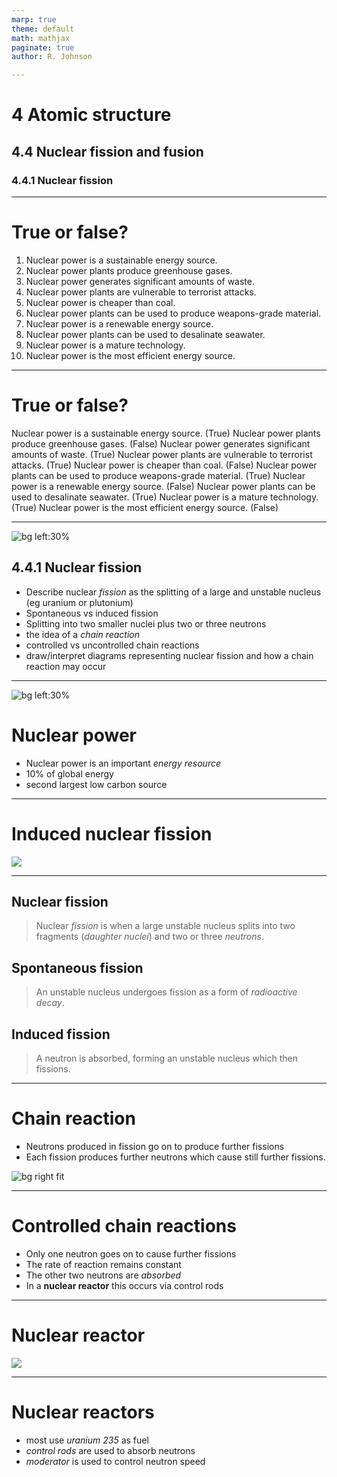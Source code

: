 ```yaml
---
marp: true
theme: default
math: mathjax
paginate: true
author: R. Johnson

---
```


# 4 Atomic structure
## 4.4 Nuclear fission and fusion
### 4.4.1 Nuclear fission

---

# True or false?

1. Nuclear power is a sustainable energy source.
2. Nuclear power plants produce greenhouse gases.
3. Nuclear power generates significant amounts of waste. 
4. Nuclear power plants are vulnerable to terrorist attacks.
5. Nuclear power is cheaper than coal.
6. Nuclear power plants can be used to produce weapons-grade material.
7. Nuclear power is a renewable energy source.
8. Nuclear power plants can be used to desalinate seawater.
9. Nuclear power is a mature technology.
10. Nuclear power is the most efficient energy source.

---
# True or false?

Nuclear power is a sustainable energy source. (True)
Nuclear power plants produce greenhouse gases. (False)
Nuclear power generates significant amounts of waste. (True)
Nuclear power plants are vulnerable to terrorist attacks. (True)
Nuclear power is cheaper than coal. (False)
Nuclear power plants can be used to produce weapons-grade material. (True)
Nuclear power is a renewable energy source. (False)
Nuclear power plants can be used to desalinate seawater. (True)
Nuclear power is a mature technology. (True)
Nuclear power is the most efficient energy source. (False)

---

![bg left:30%](https://live.staticflickr.com/8597/16736070345_107259d176_b.jpg)

## 4.4.1 Nuclear fission

- Describe nuclear _fission_ as the splitting of a large and unstable nucleus (eg uranium or plutonium)
- Spontaneous vs induced fission
- Splitting into two smaller nuclei plus two or three neutrons
- the idea of a _chain reaction_
- controlled vs uncontrolled chain reactions
- draw/interpret diagrams representing nuclear fission and how a chain reaction may occur

---
![bg left:30%](https://live.staticflickr.com/8597/16736070345_107259d176_b.jpg)

# Nuclear power

- Nuclear power is an important _energy resource_
- 10% of global energy
- second largest low carbon source

---

# Induced nuclear fission

![](https://i.stack.imgur.com/cIc6S.jpg)

---

## Nuclear fission

> Nuclear _fission_ is when a large unstable nucleus splits into two fragments (_daughter nuclei_) and two or three _neutrons_.

## Spontaneous fission

> An unstable nucleus undergoes fission as a form of _radioactive decay_.

## Induced fission

> A neutron is absorbed, forming an unstable nucleus which then fissions.

---

# Chain reaction

- Neutrons produced in fission go on to produce further fissions
- Each fission produces further neutrons which cause still further fissions.

![bg right fit](https://bam.files.bbci.co.uk/bam/live/content/zpfdng8/large)

---

# Controlled chain reactions

- Only one neutron goes on to cause further fissions
- The rate of reaction remains constant
- The other two neutrons are _absorbed_
- In a **nuclear reactor** this occurs via control rods

---

# Nuclear reactor

![](https://cdn.britannica.com/62/162162-050-586ADA35/diagram-nuclear-power-plant-reactor.jpg)

---

# Nuclear reactors

- most use _uranium 235_ as fuel
- _control rods_ are used to absorb neutrons
- _moderator_ is used to control neutron speed

